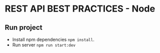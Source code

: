 # REST API BEST PRACTICES - Node

## Run project

- Install npm dependencies `npm install`.
- Run server `npm run start:dev`
